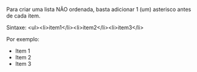 Para criar uma lista NÃO ordenada, basta adicionar 1 (um) asterisco antes de cada item.

Sintaxe: \<ul\>\<li\>item1\<\/li\>\<li\>item2\<\/li\>\<li\>item3\<\/li\>

Por exemplo: <ul><li>Item 1</li><li>Item 2</li><li>Item 3</li>
